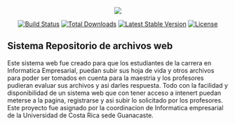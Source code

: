 <p align="center"><img src="https://laravel.com/assets/img/components/logo-laravel.svg"></p>

<p align="center">
<a href="https://travis-ci.org/laravel/framework"><img src="https://travis-ci.org/laravel/framework.svg" alt="Build Status"></a>
<a href="https://packagist.org/packages/laravel/framework"><img src="https://poser.pugx.org/laravel/framework/d/total.svg" alt="Total Downloads"></a>
<a href="https://packagist.org/packages/laravel/framework"><img src="https://poser.pugx.org/laravel/framework/v/stable.svg" alt="Latest Stable Version"></a>
<a href="https://packagist.org/packages/laravel/framework"><img src="https://poser.pugx.org/laravel/framework/license.svg" alt="License"></a>
</p>

## Sistema Repositorio de archivos web

Este sistema web fue creado para que los estudiantes de la carrera en Informatica Empresarial, puedan subir sus hoja de vida y otros archivos para poder ser tomados en cuenta para la maestria y los profesores pudieran evaluar sus archivos y asi darles respuesta.
Todo con la facilidad y disponibilidad de un sistema web que con tener acceso a intenert puedan meterse a la pagina, registrarse y asi subir lo solicitado por los profesores.
Este proyecto fue asignado por la coordinacion de Informatica empresarial de la Universidad de Costa Rica sede Guanacaste.

